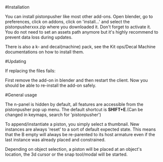 #Installation

You can install pistonpusher like most other add-ons. Open blender, go to preferences, click on addons, click on 'install...' and select the pistonpusherxxx.zip where you downloaded it. Don't forget to activate it. You do not need to set an assets path anymore but it's highly recommend to prevent data loss during updates.  
  
There is also a k- and decal(machine) pack, see the Kit ops/Decal Machine documentations on how to install them.  

#Updating

If replacing the files fails:

First remove the add-on in blender and then restart the client. Now you should be able to re-install the add-on safely.


#General usage

The n-panel is hidden by default, all features are accessible from the pistonpusher pop up menu. The default shortcut is **SHIFT+E**.(Can be changed in keymaps, search for 'pistonpusher')  

To append/instantiate a piston, you simply select a thumbnail. New instances are always 'reset' to a sort of default expected state. This means that the B empty will always be re-parented to its host armature even if the last instance was already placed and constrained.  

Depending on object selection, a piston will be placed at an object's location, the 3d cursor or the snap tool/modal will be started. 

